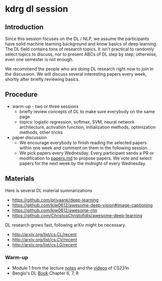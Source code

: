 # kdrg dl session

## Introduction
Since this session focuses on the DL / NLP, we assume the participants have solid machine learning background and know basics of deep learning.
The DL field contains tons of research topics. It isn't practical to randomly select topics to discuss, nor to present ABCs of DL step by step; otherwise, even one semester is not enough. 

We recommend the people who are doing DL research right now to join in the discussion. We will discuss several interesting papers every week, shortly after briefly reviewing basics.

## Procedure
* warm-up - two or three sessions
  * briefly review concepts of DL to make sure everybody on the same page
  * topics: logistic regression, softmax, SVM, neural network architecture, activation function, initialization methods, optimization methods, other tricks 
* paper discussion
  * We encourage everybody to finish reading the selected papers within one week and comment on them in the following session.
  * We pick papers every Wednesday. Every participant sends a PR or modification to [papers.md](https://github.com/xuewei4d/kdrg-dl-meeting/blob/master/papers.md) to propose papers. We vote and select papers for the next week by the midnight of every Wednesday.

## Materials
Here is several DL material summarizations
* https://github.com/priyaank/deep-learning
* https://github.com/kjw0612/awesome-deep-vision#image-captioning
* https://github.com/kjw0612/awesome-rnn
* https://github.com/ChristosChristofidis/awesome-deep-learning
 
DL research grows fast, following arXiv might be necessary.
* http://arxiv.org/list/cs.CL/recent
* http://arxiv.org/list/cs.CV/recent
* http://arxiv.org/list/cs.LG/recent

### Warm-up
* Module 1 from the lecture [notes](http://cs231n.github.io) and the [videos](http://cs231n.stanford.edu/syllabus.html) of CS231n
* Bengio's DL [Book](http://www.deeplearningbook.org) Chapter 6, 7, 8 
